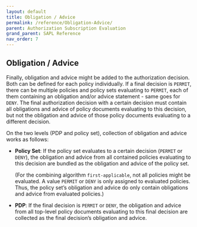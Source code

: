 ```yaml
---
layout: default
title: Obligation / Advice
permalink: /reference/Obligation-Advice/
parent: Authorization Subscription Evaluation
grand_parent: SAPL Reference
nav_order: 7
---
```


## Obligation / Advice

Finally, obligation and advice might be added to the authorization decision. Both can be defined for each policy individually. If a final decision is `PERMIT`, there can be multiple policies and policy sets evaluating to `PERMIT`, each of them containing an obligation and/or advice statement - same goes for `DENY`. The final authorization decision with a certain decision must contain all obligations and advice of policy documents evaluating to this decision, but not the obligation and advice of those policy documents evaluating to a different decision.

On the two levels (PDP and policy set), collection of obligation and advice works as follows:

- **Policy Set**: If the policy set evaluates to a certain decision (`PERMIT` or `DENY`), the obligation and advice from all contained policies evaluating to this decision are bundled as the obligation and advice of the policy set.

  (For the combining algorithm `first-applicable`, not all policies might be evaluated. A value `PERMIT` or `DENY` is only assigned to evaluated policies. Thus, the policy set’s obligation and advice do only contain obligations and advice from evaluated policies.)
- **PDP**: If the final decision is `PERMIT` or `DENY`, the obligation and advice from all top-level policy documents evaluating to this final decision are collected as the final decision’s obligation and advice.